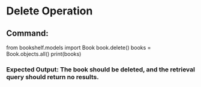 # Delete Operation
## Command:
from bookshelf.models import Book
book.delete()
books = Book.objects.all()
print(books)
### Expected Output: The book should be deleted, and the retrieval query should return no results.